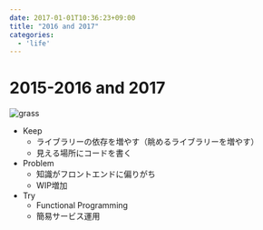 ```yaml
---
date: 2017-01-01T10:36:23+09:00
title: "2016 and 2017"
categories:
  - 'life'
---
```

# 2015-2016 and 2017

![grass](https://lh3.googleusercontent.com/P7SDmJ7tpprV1_hLEGjaDsQ2rUAs785NyeN-hyPgJYjuXGG3XO3BR-1zOA4REQXSa7bURWq2FsWSgzI5e_5jyVQcNA6FwZJmHWUAFhUV4kM8jSRYNlxRxR_6kyZOUndVS48hAlLsdrj3qcKTTKE4d9-3UTGbTQYgdsv6bZOWMXxbiRhSG_joIwW7yRmb7sZL2sGRWaDkuKGec5BHXVP8wx0pHCM7lBcyverDKujyp_7h1_GRTg7KSl4TCGR3CMbuEf4lV6b4jumN-Gztgyk4983zvFJeTax--VU1eAWLysi6cyizVk6_eINlbB42rxCCZ1aZi8WTndb1R0zR2E79tsZeQABfXk4n44uZO0UOPYNZJvHPtKpupW1w9UXkgECqDSFhyP1_ugkk4MPKKFCUHXxb9WrAxi9rJm318jtUYrkbVMyfSLf29EUkpyWPcrC9bRV0nNSzRTFJYqwJutsmAW_OWSLTsxZsVGCpsMHaLxT2WXlS1YhTVE_D2QpXhD4JSPoqv9G-5-tnoVKPsF6jfzkPoRiZLCPuMzWQvPUc0XeoufpM51DMJC6uHtcvNwIRa1xvO2zwrm5MB9Uw4Seget8bCbwXUWOIKxbLKu74zcNLyo02vwx02msAPsHqM995spjFnZ-9RmafHPqwFS7kJOUrAIym4246PbAJWy12SOI=w728-h187-no)

- Keep
  - ライブラリーの依存を増やす（眺めるライブラリーを増やす）
  - 見える場所にコードを書く
- Problem
  - 知識がフロントエンドに偏りがち
  - WIP増加
- Try
  - Functional Programming
  - 簡易サービス運用
